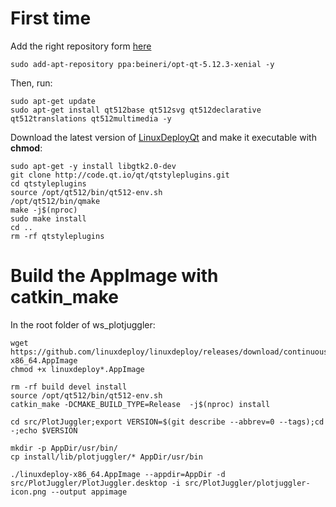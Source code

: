 # First time

Add the right repository form [here](https://launchpad.net/~beineri)


    sudo add-apt-repository ppa:beineri/opt-qt-5.12.3-xenial -y

Then, run:

    sudo apt-get update
    sudo apt-get install qt512base qt512svg qt512declarative qt512translations qt512multimedia -y

Download the latest version of [LinuxDeployQt](https://github.com/probonopd/linuxdeployqt) and make it executable with __chmod__:

    sudo apt-get -y install libgtk2.0-dev
    git clone http://code.qt.io/qt/qtstyleplugins.git
    cd qtstyleplugins
    source /opt/qt512/bin/qt512-env.sh
    /opt/qt512/bin/qmake
    make -j$(nproc)
    sudo make install 
    cd ..
    rm -rf qtstyleplugins

# Build the AppImage with catkin_make

In the root folder of ws_plotjuggler:

    wget https://github.com/linuxdeploy/linuxdeploy/releases/download/continuous/linuxdeploy-x86_64.AppImage
    chmod +x linuxdeploy*.AppImage

    rm -rf build devel install
    source /opt/qt512/bin/qt512-env.sh
    catkin_make -DCMAKE_BUILD_TYPE=Release  -j$(nproc) install  
    
    cd src/PlotJuggler;export VERSION=$(git describe --abbrev=0 --tags);cd -;echo $VERSION
    
    mkdir -p AppDir/usr/bin/
    cp install/lib/plotjuggler/* AppDir/usr/bin
    
    ./linuxdeploy-x86_64.AppImage --appdir=AppDir -d src/PlotJuggler/PlotJuggler.desktop -i src/PlotJuggler/plotjuggler-icon.png --output appimage
     
    


